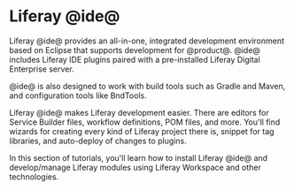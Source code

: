 # Liferay @ide@ [](id=liferay-ide)

Liferay @ide@ provides an all-in-one, integrated development environment based
on Eclipse that supports development for @product@. @ide@ includes Liferay IDE
plugins paired with a pre-installed Liferay Digital Enterprise server.

@ide@ is also designed to work with build tools such as Gradle and Maven, and
configuration tools like BndTools.

Liferay @ide@ makes Liferay development easier. There are editors for
Service Builder files, workflow definitions, POM files, and more. You'll
find wizards for creating every kind of Liferay project there is, snippet for
tag libraries, and auto-deploy of changes to plugins.

In this section of tutorials, you'll learn how to install Liferay @ide@ and
develop/manage Liferay modules using Liferay Workspace and other technologies.
